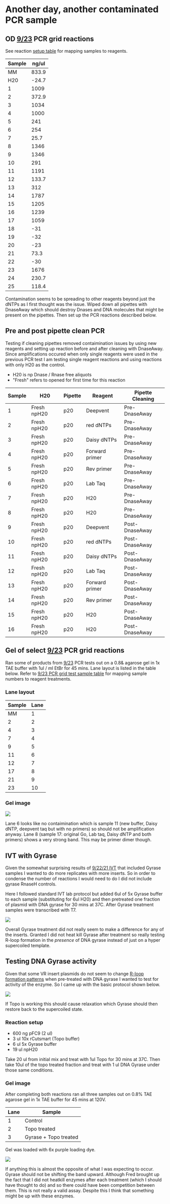 # Another day, another contaminated PCR sample

## OD [9/23](41_9-23-21.md#PCR-grid-test) PCR grid reactions

See reaction [setup table](41_9-23-21.md#PCR-grid-test) for mapping samples to reagents.

| Sample | ng/ul |
| ------ | ----- |
| MM     | 833.9 |
| H20    | -24.7 |
| 1      | 1009  |
| 2      | 372.9 |
| 3      | 1034  |
| 4      | 1000  |
| 5      | 241   |
| 6      | 254   |
| 7      | 25.7  |
| 8      | 1346  |
| 9      | 1346  |
| 10     | 291   |
| 11     | 1191  |
| 12     | 133.7 |
| 13     | 312   |
| 14     | 1787  |
| 15     | 1205  |
| 16     | 1239  |
| 17     | 1059  |
| 18     | -31   |
| 19     | -32   |
| 20     | -23   |
| 21     | 73.3  |
| 22     | -30   |
| 23     | 1676  |
| 24     | 230.7 |
| 25     | 118.4 |

Contamination seems to be spreading to other reagents beyond just the dNTPs
as I first thought was the issue. Wiped down all pipettes with DnaseAway
which should destroy Dnases and DNA molecules that might be present on the
pipettes. Then set up the PCR reactions described below.

## Pre and post pipette clean PCR

Testing if cleaning pipettes removed contaimination issues by using new
reagents and setting up reaction before and after cleaning with DnaseAway.
Since amplifications occured when only single reagents were used in the
previous PCR test I am testing single reagent reactions and using reactions
with only H20 as the control.

- H20 is np Dnase / Rnase free aliquots
- "Fresh" refers to opened for first time for this reaction

| Sample | H20         | Pipette | Reagent        | Pipette Cleaning |
| ------ | ----------- | ------- | -------------- | ---------------- |
| 1      | Fresh npH20 | p20     | Deepvent       | Pre-DnaseAway    |
| 2      | Fresh npH20 | p20     | red dNTPs      | Pre-DnaseAway    |
| 3      | Fresh npH20 | p20     | Daisy dNTPs    | Pre-DnaseAway    |
| 4      | Fresh npH20 | p20     | Forward primer | Pre-DnaseAway    |
| 5      | Fresh npH20 | p20     | Rev primer     | Pre-DnaseAway    |
| 6      | Fresh npH20 | p20     | Lab Taq        | Pre-DnaseAway    |
| 7      | Fresh npH20 | p20     | H20            | Pre-DnaseAway    |
| 8      | Fresh npH20 | p20     | H20            | Pre-DnaseAway    |
| 9      | Fresh npH20 | p20     | Deepvent       | Post-DnaseAway   |
| 10     | Fresh npH20 | p20     | red dNTPs      | Post-DnaseAway   |
| 11     | Fresh npH20 | p20     | Daisy dNTPs    | Post-DnaseAway   |
| 12     | Fresh npH20 | p20     | Lab Taq        | Post-DnaseAway   |
| 13     | Fresh npH20 | p20     | Forward primer | Post-DnaseAway   |
| 14     | Fresh npH20 | p20     | Rev primer     | Post-DnaseAway   |
| 15     | Fresh npH20 | p20     | H20            | Post-DnaseAway   |
| 16     | Fresh npH20 | p20     | H20            | Post-DnaseAway   |

## Gel of select [9/23](41_9-23-21.md#PCR-grid-test) PCR grid reactions

Ran some of products from [9/23](41_9-23-21.md#PCR-grid-test) PCR tests
out on a 0.8& agarose gel in 1x TAE buffer with 1ul / ml EtBr for 45 mins. Lane
layout is listed in the table below. Refer to [9/23 PCR grid test sample table](41_9-23-21.md#PCR-grid-test) for mapping sample numbers to reagent treatments.

### Lane layout

| Sample | Lane |
| ------ | ---- |
| MM     | 1    |
| 2      | 2    |
| 4      | 3    |
| 7      | 4    |
| 9      | 5    |
| 11     | 6    |
| 12     | 7    |
| 17     | 8    |
| 21     | 9    |
| 23     | 10   |

### Gel image

![](images/assorted/2021-09-24_10h21m19s-contaim-test-single-reagent-one.jpg)

Lane 6 looks like no contaimination which is sample 11 (new buffer, Daisy dNTP,
deepvent taq but with no primers) so should not be amplification anyway. Lane
8 (sample 17: original Go, Lab taq, Daisy dNTP and both primers) shows a very
strong band. This may be primer dimer though.

## IVT with Gyrase

Given the somewhat surprising results of [9/22/21 IVT](40_9-22-21.md#IVT-results)
that included Gyrase samples I wanted to do more replicates with more inserts.
So in order to condense the number of reactions I would need to do I did
not include gyrase RnaseH controls.

Here I followed standard IVT lab protocol but added 6ul of 5x Gyrase buffer
to each sample (substituting for 6ul H20) and then pretreated one fraction
of plasmid with DNA gyrase for 30 mins at 37C. After Gyrase treatment
samples were transcribed with T7.

![](images/assorted/9-24-21-IVT-with-gyrase-treatment.svg)

Overall Gyrase treatment did not really seem to make a difference for any
of the inserts. Granted I did not heat kill Gyrase after treatment so really
testing R-loop formation in the _presence_ of DNA gyrase instead of just
on a hyper supercoiled template.

## Testing DNA Gyrase activity

Given that some VR insert plasmids do not seem to change
[R-loop formation patterns](40_9-22-21.md#IVT-results) when pre-treated
with DNA gyrase I wanted to test for activity of the enzyme. So I came up with
the basic protocol shown below.

![](images/assorted/Gyrase-activity-assay-1.drawio.svg)

If Topo is working this should cause relaxation which Gyrase should then
restore back to the supercoiled state.

### Reaction setup

- 600 ng pFC9 (2 ul)
- 3 ul 10x rCutsmart (Topo buffer)
- 6 ul 5x Gyrase buffer
- 19 ul npH20

Take 20 ul from initial mix and treat with 1ul Topo for 30 mins at 37C. Then
take 10ul of the topo treated fraction and treat with 1 ul DNA Gyrase under
those same conditions.

### Gel image

After completing both reactions ran all three samples out on 0.8% TAE agarose
gel in 1x TAE buffer for 45 mins at 120V.

| Lane | Sample                |
| ---- | --------------------- |
| 1    | Control               |
| 2    | Topo treated          |
| 3    | Gyrase + Topo treated |

Gel was loaded with 6x purple loading dye.

![](images/assorted/2021-09-24_12h02m05s-Gyrase-treatment-test.jpg)

If anything this is almost the opposite of what I was expecting to occur. Gyrase
should not be shifting the band upward. Although Fred brought up the fact that
I did not heatkill enzymes after each treatment (which I should have thought
to do) and so there could have been competition between them. This is not
really a valid assay. Despite this I think that something might be up with
these enzymes.
